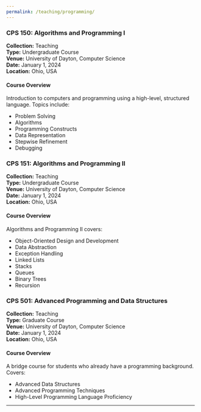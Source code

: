 ```yaml
---
permalink: /teaching/programming/
---
```

### CPS 150: Algorithms and Programming I

**Collection:** Teaching  
**Type:** Undergraduate Course   
**Venue:** University of Dayton, Computer Science  
**Date:** January 1, 2024  
**Location:** Ohio, USA  

#### Course Overview

Introduction to computers and programming using a high-level, structured language. Topics include:
- Problem Solving
- Algorithms
- Programming Constructs
- Data Representation
- Stepwise Refinement
- Debugging



### CPS 151: Algorithms and Programming II

**Collection:** Teaching  
**Type:** Undergraduate Course   
**Venue:** University of Dayton, Computer Science  
**Date:** January 1, 2024  
**Location:** Ohio, USA  

#### Course Overview

Algorithms and Programming II covers:
- Object-Oriented Design and Development
- Data Abstraction
- Exception Handling
- Linked Lists
- Stacks
- Queues
- Binary Trees
- Recursion



### CPS 501: Advanced Programming and Data Structures

**Collection:** Teaching  
**Type:** Graduate Course  
**Venue:** University of Dayton, Computer Science  
**Date:** January 1, 2024  
**Location:** Ohio, USA  

#### Course Overview

A bridge course for students who already have a programming background. Covers:
- Advanced Data Structures
- Advanced Programming Techniques
- High-Level Programming Language Proficiency
---